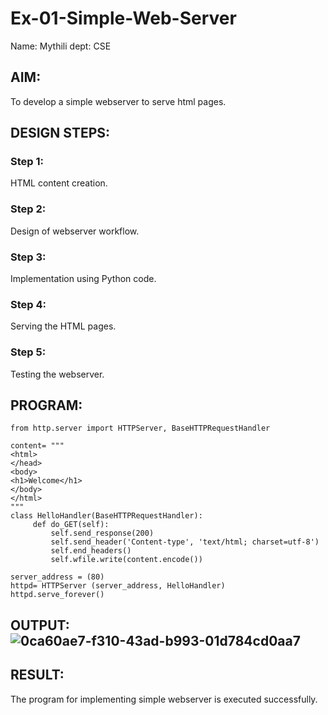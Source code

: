 # Ex-01-Simple-Web-Server
Name: Mythili
dept: CSE

## AIM:
To develop a simple webserver to serve html pages.

## DESIGN STEPS:
### Step 1: 
HTML content creation.

### Step 2:
Design of webserver workflow.

### Step 3:
Implementation using Python code.

### Step 4:
Serving the HTML pages.

### Step 5:
Testing the webserver.

## PROGRAM:
```
from http.server import HTTPServer, BaseHTTPRequestHandler

content= """
<html>
</head>
<body>
<h1>Welcome</h1>
</body>
</html>
"""
class HelloHandler(BaseHTTPRequestHandler):
     def do_GET(self):
         self.send_response(200)
         self.send_header('Content-type', 'text/html; charset=utf-8')
         self.end_headers()
         self.wfile.write(content.encode())

server_address = (80)
httpd= HTTPServer (server_address, HelloHandler)
httpd.serve_forever()
```
## OUTPUT:![0ca60ae7-f310-43ad-b993-01d784cd0aa7](https://github.com/Mythili7339267708/ODD2023-WT-Ex-01-Simple-Web-Server/assets/144260246/807f6630-4b67-445f-97b8-e6f0c7d6e52e)





## RESULT:
The program for implementing simple webserver is executed successfully.
